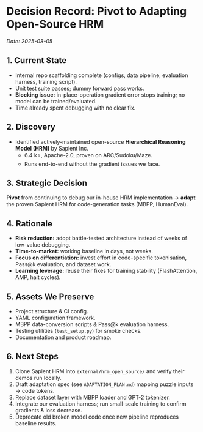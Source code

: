 # Decision Record: Pivot to Adapting Open-Source HRM  
_Date: 2025-08-05_

## 1. Current State
* Internal repo scaffolding complete (configs, data pipeline, evaluation harness, training script).
* Unit test suite passes; dummy forward pass works.
* **Blocking issue:** in-place-operation gradient error stops training; no model can be trained/evaluated.
* Time already spent debugging with no clear fix.

## 2. Discovery
* Identified actively-maintained open-source **Hierarchical Reasoning Model (HRM)** by Sapient Inc.  
  * 6.4 k⭐, Apache-2.0, proven on ARC/Sudoku/Maze.
  * Runs end-to-end without the gradient issues we face.

## 3. Strategic Decision
**Pivot** from continuing to debug our in-house HRM implementation → **adapt** the proven Sapient HRM for code-generation tasks (MBPP, HumanEval).

## 4. Rationale
* **Risk reduction:** adopt battle-tested architecture instead of weeks of low-value debugging.  
* **Time-to-market:** working baseline in days, not weeks.  
* **Focus on differentiation:** invest effort in code-specific tokenisation, Pass@k evaluation, and dataset work.  
* **Learning leverage:** reuse their fixes for training stability (FlashAttention, AMP, halt cycles).

## 5. Assets We Preserve
* Project structure & CI config.
* YAML configuration framework.
* MBPP data-conversion scripts & Pass@k evaluation harness.
* Testing utilities (`test_setup.py`) for smoke checks.
* Documentation and product roadmap.

## 6. Next Steps
1. Clone Sapient HRM into `external/hrm_open_source/` and verify their demos run locally.
2. Draft adaptation spec (see `ADAPTATION_PLAN.md`) mapping puzzle inputs → code tokens.
3. Replace dataset layer with MBPP loader and GPT-2 tokenizer.
4. Integrate our evaluation harness; run small-scale training to confirm gradients & loss decrease.
5. Deprecate old broken model code once new pipeline reproduces baseline results.
